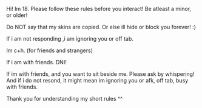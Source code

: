 Hi! Im 18.
Please follow these rules before you interact!
Be atleast a minor, or older!

Do NOT say that my skins are copied. Or else ill hide or block you forever! :)

If i am not responding ,i am ignoring you or off tab.

Im c+h. (for friends and strangers)

If i am with friends. DNI!

If im with friends, and you want to sit beside me. Please ask by whispering! And if i do not resond, it might mean im ignoring you or afk, off tab, busy with friends.

Thank you for understanding my short rules ^^
